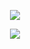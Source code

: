 <p align="center">
	<a href="https://github.com/xenos1337">
		<img src="https://discord.c99.nl/widget/theme-4/434771784160509970.png"/>
	</a>
</p>

<p align="center">
	<img src="https://raw.githubusercontent.com/Leitoa/Leitoa/main/github-metrics.svg" />
</p>

